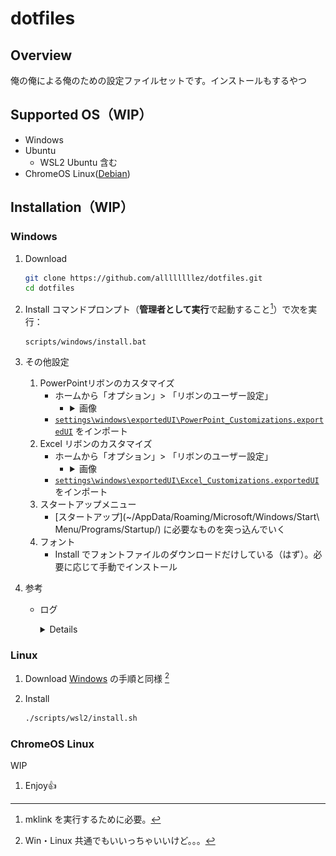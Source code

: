 # dotfiles

## Overview
俺の俺による俺のための設定ファイルセットです。インストールもするやつ

## Supported OS（WIP）
- Windows
- Ubuntu
    - WSL2 Ubuntu 含む
- ChromeOS Linux([Debian](https://support.google.com/chromebook/answer/9145439))

## Installation（WIP）

### Windows

1. Download

   ```bash
   git clone https://github.com/allllllllez/dotfiles.git
   cd dotfiles
   ```

1. Install
   コマンドプロンプト（**管理者として実行**で起動すること[^1]）で次を実行：

   ```command
   scripts/windows/install.bat
   ```

1. その他設定
    1. PowerPointリボンのカスタマイズ
        - ホームから「オプション」> 「リボンのユーザー設定」
            - <details>
              <summary>画像</summary>

              ![alt text](images/image_1.png)
              </details>
        - [`settings\windows\exportedUI\PowerPoint_Customizations.exportedUI`](./settings/windows/exportedUI/PowerPoint_Customizations.exportedUI) をインポート
    1. Excel リボンのカスタマイズ
        - ホームから「オプション」> 「リボンのユーザー設定」
            - <details>
              <summary>画像</summary>

              ![alt text](images/image_2.png)
              </details>
        - [`settings\windows\exportedUI\Excel_Customizations.exportedUI`](./settings/windows/exportedUI/Excel_Customizations.exportedUI) をインポート
    1. スタートアップメニュー
        - [スタートアップ](~/AppData/Roaming/Microsoft/Windows/Start\ Menu/Programs/Startup/) に必要なものを突っ込んでいく
    1. フォント
        - Install でフォントファイルのダウンロードだけしている（はず）。必要に応じて手動でインストール

1. 参考
    - ログ  
      <details>

      ```log
      $ winget.exe list | grep winget
      NVM for Windows 1.2.2                   CoreyButler.NVMforWindows               1.2.2                            winget
      Docker Desktop                          Docker.DockerDesktop                    4.42.1                           winget
      Git                                     Git.Git                                 2.50.0                           winget
      Microsoft 365 Apps for enterprise - en… Microsoft.Office                        16.0.18827.20164                 winget
      Microsoft 365 Apps for enterprise - ja… Microsoft.Office                        16.0.18827.20164                 winget
      Microsoft OneDrive                      Microsoft.OneDrive                      25.095.0518.0002                 winget
      Unity 6000.0.51f1                       Unity.Unity.6000                        6000.0.51f1                      winget
      Microsoft Visual C++ 2010  x64 Redistr… Microsoft.VCRedist.2010.x64             10.0.40219                       winget
      Google Chrome                           Google.Chrome                           131.0.6778.86     137.0.7151.120 winget
      AWS Command Line Interface v2           Amazon.AWSCLI                           2.27.40.0                        winget
      Google Cloud SDK                        Google.CloudSDK                         Unknown           527.0.0        winget
      Microsoft Edge                          Microsoft.Edge                          137.0.3296.93                    winget
      OBS Studio                              OBSProject.OBSStudio                    31.0.3                           winget
      Microsoft Visual C++ 2013 Redistributa… Microsoft.VCRedist.2013.x64             12.0.30501.0      12.0.40664.0   winget
      Microsoft Windows Desktop Runtime - 6.… Microsoft.DotNet.DesktopRuntime.6       6.0.36                           winget
      Microsoft Visual C++ 2015-2019 Redistr… Microsoft.VCRedist.2015+.x86            14.28.29914.0     14.44.35211.0  winget
      Chrome Remote Desktop Host              Google.ChromeRemoteDesktopHost          138.0.7204.6                     winget
      Microsoft Visual C++ 2015-2022 Redistr… Microsoft.VCRedist.2015+.x64            14.42.34433.0     14.44.35211.0  winget
      Epic Games Launcher                     EpicGames.EpicGamesLauncher             1.3.149.0                        winget
      Microsoft Windows Desktop Runtime - 8.… Microsoft.DotNet.DesktopRuntime.8       8.0.16            8.0.17         winget
      Obsidian                                Obsidian.Obsidian                       1.8.10                           winget
      jq                                      jqlang.jq                               1.8.0                            winget
      fzf                                     junegunn.fzf                            0.62.0                           winget
      Ollama version 0.9.2                    Ollama.Ollama                           0.9.2                            winget
      Microsoft Visual Studio Code (User)     Microsoft.VisualStudioCode              1.101.1                          winget
      Ubuntu                                  Canonical.Ubuntu                        2404.1.68.0                      winget
      Microsoft Teams                         Microsoft.Teams                         25153.1010.3727.…                winget
      アプリ インストーラー                   Microsoft.AppInstaller                  1.25.390.0                       winget
      Microsoft.UI.Xaml.2.7                   Microsoft.UI.Xaml.2.7                   7.2409.9001.0                    winget
      Microsoft.UI.Xaml.2.7                   Microsoft.UI.Xaml.2.7                   7.2409.9001.0                    winget
      Microsoft.UI.Xaml.2.8                   Microsoft.UI.Xaml.2.8                   8.2501.31001.0                   winget
      Microsoft.UI.Xaml.2.8                   Microsoft.UI.Xaml.2.8                   8.2501.31001.0                   winget
      Microsoft Visual C++ 2015 UWP Desktop … Microsoft.VCLibs.Desktop.14             14.0.33728.0                     winget
      Microsoft Visual C++ 2015 UWP Desktop … Microsoft.VCLibs.Desktop.14             14.0.33728.0                     winget
      Windows ターミナル                      Microsoft.WindowsTerminal               1.22.11141.0                     winget
      Windows Package Manager Source (winget… MSIX\Microsoft.Winget.Source_2025.623.… 2025.623.652.29   
      ```
      </details>

[^1]: mklink を実行するために必要。

### Linux

1. Download
   [Windows](#windows) の手順と同様 [^2]

2. Install

   ```bash session
   ./scripts/wsl2/install.sh
   ```

[^2]: Win・Linux 共通でもいいっちゃいいけど。。。

### ChromeOS Linux

WIP

1. Enjoy👍

